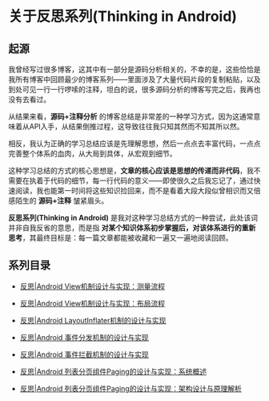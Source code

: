# 关于反思系列(Thinking in Android)

## 起源

我曾经写过很多博客，这其中有一部分是源码分析相关的，不幸的是，这些恰恰是我所有博客中回顾最少的博客系列——里面涉及了大量代码片段的复制粘贴，以及到处可见一行一行啰嗦的注释，坦白的说，很多源码分析的博客写完之后，我再也没有去看过。

从结果来看，**源码+注释分析** 的博客总结是非常差的一种学习方式，因为这通常意味着从API入手，从结果倒推过程，这导致往往我只知其然而不知其所以然。

相反，我认为正确的学习总结应该是先理解思想，然后一点点去丰富代码，一点点完善整个体系的血肉，从大局到具体，从宏观到细节。

这种学习总结的方式的核心思想是，**文章的核心应该是思想的传递而非代码**，我不需要在执着于代码的细节，每一行代码的意义——即使很久之后我忘记了，通过快速阅读，我也能第一时间将这些知识捡回来，而不是看着大段大段似曾相识而又倍感陌生的 **源码+注释** 皱紧眉头。

**反思系列(Thinking in Android)** 是我对这种学习总结方式的一种尝试，此处该词并非自我反省的意思，而是指 **对某个知识体系初步掌握后，对该体系进行的重新思考**，其最终目标是：每一篇文章都能被收藏和一遍又一遍地阅读回顾。

## 系列目录

* [反思|Android View机制设计与实现：测量流程](https://github.com/qingmei2/android-programming-profile/blob/master/src/%E5%8F%8D%E6%80%9D%E7%B3%BB%E5%88%97/View/%E5%8F%8D%E6%80%9D%7CAndroid%20View%E6%9C%BA%E5%88%B6%E8%AE%BE%E8%AE%A1%E4%B8%8E%E5%AE%9E%E7%8E%B0%EF%BC%9A%E6%B5%8B%E9%87%8F%E6%B5%81%E7%A8%8B.md)  
* [反思|Android View机制设计与实现：布局流程](https://github.com/qingmei2/android-programming-profile/blob/master/src/反思系列/View/反思%7CAndroid%20View机制设计与实现：布局流程.md)

* [反思|Android LayoutInflater机制的设计与实现](https://github.com/qingmei2/android-programming-profile/blob/master/src/反思系列/Activity/LayoutInflater/反思%7CAndroid%20LayoutInflater的设计与实现.md)
* [反思|Android 事件分发机制的设计与实现](https://github.com/qingmei2/android-programming-profile/blob/master/src/%E5%8F%8D%E6%80%9D%E7%B3%BB%E5%88%97/View/%E5%8F%8D%E6%80%9D%7CAndroid%20%E4%BA%8B%E4%BB%B6%E5%88%86%E5%8F%91%E6%9C%BA%E5%88%B6%E7%9A%84%E8%AE%BE%E8%AE%A1%E4%B8%8E%E5%AE%9E%E7%8E%B0.md)
* [反思|Android 事件拦截机制的设计与实现](https://github.com/qingmei2/blogs/issues/44)

* [反思|Android 列表分页组件Paging的设计与实现：系统概述](https://github.com/qingmei2/blogs/issues/30)
* [反思|Android 列表分页组件Paging的设计与实现：架构设计与原理解析](https://github.com/qingmei2/blogs/issues/31)
